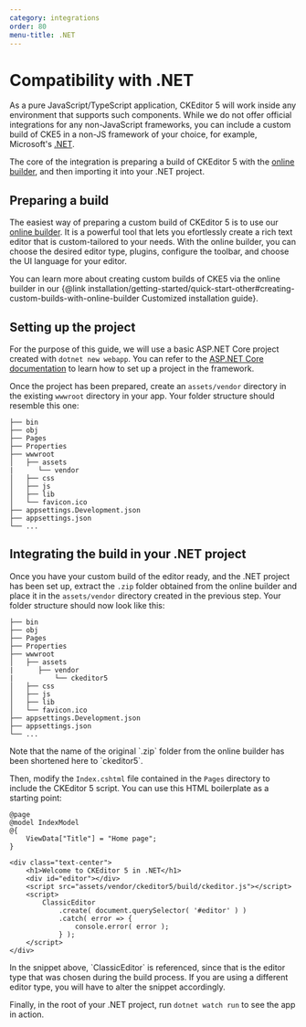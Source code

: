```yaml
---
category: integrations
order: 80
menu-title: .NET
---
```


# Compatibility with .NET

As a pure JavaScript/TypeScript application, CKEditor 5 will work inside any environment that supports such components. While we do not offer official integrations for any non-JavaScript frameworks, you can include a custom build of CKE5 in a non-JS framework of your choice, for example, Microsoft's [.NET](https://dotnet.microsoft.com/).

The core of the integration is preparing a build of CKEditor 5 with the [online builder](https://ckeditor.com/ckeditor-5/online-builder/), and then importing it into your .NET project.

## Preparing a build

The easiest way of preparing a custom build of CKEditor 5 is to use our [online builder](https://ckeditor.com/ckeditor-5/online-builder/). It is a powerful tool that lets you efortlessly create a rich text editor that is custom-tailored to your needs. With the online builder, you can choose the desired editor type, plugins, configure the toolbar, and choose the UI language for your editor.

You can learn more about creating custom builds of CKE5 via the online builder in our {@link installation/getting-started/quick-start-other#creating-custom-builds-with-online-builder Customized installation guide}.

## Setting up the project

For the purpose of this guide, we will use a basic ASP.NET Core project created with `dotnet new webapp`. You can refer to the [ASP.NET Core documentation](https://learn.microsoft.com/en-us/aspnet/core/getting-started/?view=aspnetcore-7.0) to learn how to set up a project in the framework.

Once the project has been prepared, create an `assets/vendor` directory in the existing `wwwroot` directory in your app. Your folder structure should resemble this one:

````
├── bin
├── obj
├── Pages
├── Properties
├── wwwroot
│   ├── assets
|      └── vendor
│   ├── css
│   ├── js
│   ├── lib
│   └── favicon.ico
├── appsettings.Development.json
├── appsettings.json
└── ...
````

## Integrating the build in your .NET project

Once you have your custom build of the editor ready, and the .NET project has been set up, extract the `.zip` folder obtained from the online builder and place it in the `assets/vendor` directory created in the previous step. Your folder structure should now look like this:

````
├── bin
├── obj
├── Pages
├── Properties
├── wwwroot
│   ├── assets
|      ├── vendor
|          └── ckeditor5
│   ├── css
│   ├── js
│   ├── lib
│   └── favicon.ico
├── appsettings.Development.json
├── appsettings.json
└── ...
````

<info-box>
    Note that the name of the original `.zip` folder from the online builder has been shortened here to `ckeditor5`.
</info-box>

Then, modify the `Index.cshtml` file contained in the `Pages` directory to include the CKEditor 5 script. You can use this HTML boilerplate as a starting point:

````
@page
@model IndexModel
@{
    ViewData["Title"] = "Home page";
}

<div class="text-center">
    <h1>Welcome to CKEditor 5 in .NET</h1>
    <div id="editor"></div>
    <script src="assets/vendor/ckeditor5/build/ckeditor.js"></script>
    <script>
        ClassicEditor
            .create( document.querySelector( '#editor' ) )
            .catch( error => {
                console.error( error );
            } );
    </script>
</div>
````

<info-box>
    In the snippet above, `ClassicEditor` is referenced, since that is the editor type that was chosen during the build process. If you are using a different editor type, you will have to alter the snippet accordingly.
</info-box>

Finally, in the root of your .NET project, run `dotnet watch run` to see the app in action.
